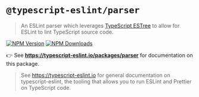 # `@typescript-eslint/parser`

> An ESLint parser which leverages <a href="https://github.com/typescript-eslint/typescript-eslint/tree/main/packages/typescript-estree">TypeScript ESTree</a> to allow for ESLint to lint TypeScript source code.

[![NPM Version](https://img.shields.io/npm/v/@typescript-eslint/parser.svg?style=flat-square)](https://www.npmjs.com/package/@typescript-eslint/parser)
[![NPM Downloads](https://img.shields.io/npm/dm/@typescript-eslint/parser.svg?style=flat-square)](https://www.npmjs.com/package/@typescript-eslint/parser)

👉 See **https://typescript-eslint.io/packages/parser** for documentation on this package.

> See https://typescript-eslint.io for general documentation on typescript-eslint, the tooling that allows you to run ESLint and Prettier on TypeScript code.

